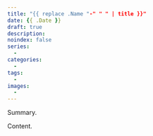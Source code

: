 ```yaml
---
title: "{{ replace .Name "-" " " | title }}"
date: {{ .Date }}
draft: true
description: 
noindex: false
series:
  - 
categories:
  - 
tags:
  - 
images:
  - 
---
```


Summary.

<!--more-->

Content.
